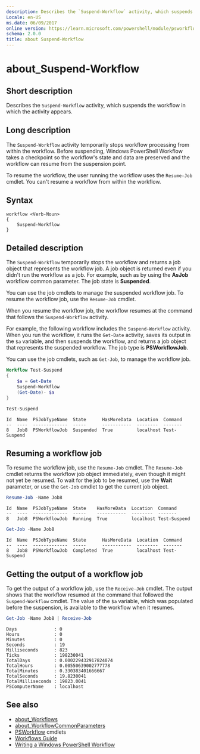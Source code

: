 ```yaml
---
description: Describes the `Suspend-Workflow` activity, which suspends the workflow in which the activity appears.
Locale: en-US
ms.date: 06/09/2017
online version: https://learn.microsoft.com/powershell/module/psworkflow/about/about_suspend-workflow?view=powershell-5.1&WT.mc_id=ps-gethelp
schema: 2.0.0
title: about Suspend-Workflow
---
```


# about_Suspend-Workflow

## Short description

Describes the `Suspend-Workflow` activity, which suspends the workflow in which
the activity appears.

## Long description

The `Suspend-Workflow` activity temporarily stops workflow processing from
within the workflow. Before suspending, Windows PowerShell Workflow takes a
checkpoint so the workflow's state and data are preserved and the workflow can
resume from the suspension point.

To resume the workflow, the user running the workflow uses the `Resume-Job`
cmdlet. You can't resume a workflow from within the workflow.

## Syntax

```
workflow <Verb-Noun>
{
    Suspend-Workflow
}
```

## Detailed description

The `Suspend-Workflow` temporarily stops the workflow and returns a job object
that represents the workflow job. A job object is returned even if you didn't
run the workflow as a job. For example, such as by using the **AsJob** workflow
common parameter. The job state is **Suspended**.

You can use the job cmdlets to manage the suspended workflow job. To resume the
workflow job, use the `Resume-Job` cmdlet.

When you resume the workflow job, the workflow resumes at the command that
follows the `Suspend-Workflow` activity.

For example, the following workflow includes the `Suspend-Workflow` activity.
When you run the workflow, it runs the `Get-Date` activity, saves its output in
the `$a` variable, and then suspends the workflow, and returns a job object
that represents the suspended workflow. The job type is **PSWorkflowJob**.

You can use the job cmdlets, such as `Get-Job`, to manage the workflow job.

```powershell
Workflow Test-Suspend
{
    $a = Get-Date
    Suspend-Workflow
    (Get-Date)- $a
}

Test-Suspend
```

```Output
Id  Name  PSJobTypeName  State      HasMoreData  Location  Command
--  ----  -------------  -----      -----------  --------  -------
8   Job8  PSWorkflowJob  Suspended  True         localhost Test-Suspend
```

## Resuming a workflow job

To resume the workflow job, use the `Resume-Job` cmdlet. The `Resume-Job`
cmdlet returns the workflow job object immediately, even though it might not
yet be resumed. To wait for the job to be resumed, use the **Wait** parameter,
or use the `Get-Job` cmdlet to get the current job object.

```powershell
Resume-Job -Name Job8
```

```Output
Id  Name  PSJobTypeName  State    HasMoreData  Location  Command
--  ----  -------------  -----    -----------  --------  -------
8   Job8  PSWorkflowJob  Running  True         localhost Test-Suspend
```

```powershell
Get-Job -Name Job8
```

```Output
Id  Name  PSJobTypeName  State      HasMoreData  Location  Command
--  ----  -------------  -----      -----------  --------  -------
8   Job8  PSWorkflowJob  Completed  True         localhost Test-Suspend
```

## Getting the output of a workflow job

To get the output of a workflow job, use the `Receive-Job` cmdlet. The output
shows that the workflow resumed at the command that followed the
`Suspend-Workflow` cmdlet. The value of the `$a` variable, which was populated
before the suspension, is available to the workflow when it resumes.

```powershell
Get-Job -Name Job8 | Receive-Job
```

```Output
Days              : 0
Hours             : 0
Minutes           : 0
Seconds           : 19
Milliseconds      : 823
Ticks             : 198230041
TotalDays         : 0.000229432917824074
TotalHours        : 0.00550639002777778
TotalMinutes      : 0.330383401666667
TotalSeconds      : 19.8230041
TotalMilliseconds : 19823.0041
PSComputerName    : localhost
```

## See also

- [about_Workflows](about_Workflows.md)
- [about_WorkflowCommonParameters](about_WorkflowCommonParameters.md)
- [PSWorkflow](xref:PSWorkflow) cmdlets
- [Workflows Guide](/previous-versions/powershell/scripting/components/workflows-guide)
- [Writing a Windows PowerShell Workflow](/previous-versions/powershell/scripting/developer/workflow/writing-a-windows-powershell-workflow)
